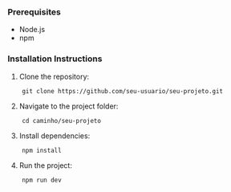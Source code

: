 ### Prerequisites
- Node.js
- npm

### Installation Instructions
1. Clone the repository:

```
    git clone https://github.com/seu-usuario/seu-projeto.git
```
2. Navigate to the project folder:
```
    cd caminho/seu-projeto
```
3. Install dependencies:
```
    npm install
```
4. Run the project:
```
    npm run dev
```
